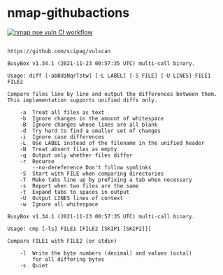 # nmap-githubactions
[![nmap nse vuln CI workflow](https://github.com/githubfoam/nmap-githubactions/actions/workflows/nmap-nse-vuln.yml/badge.svg)](https://github.com/githubfoam/nmap-githubactions/actions/workflows/nmap-nse-vuln.yml)  

~~~~

https://github.com/scipag/vulscan

BusyBox v1.34.1 (2021-11-23 00:57:35 UTC) multi-call binary.

Usage: diff [-abBdiNqrTstw] [-L LABEL] [-S FILE] [-U LINES] FILE1 FILE2

Compare files line by line and output the differences between them.
This implementation supports unified diffs only.

	-a	Treat all files as text
	-b	Ignore changes in the amount of whitespace
	-B	Ignore changes whose lines are all blank
	-d	Try hard to find a smaller set of changes
	-i	Ignore case differences
	-L	Use LABEL instead of the filename in the unified header
	-N	Treat absent files as empty
	-q	Output only whether files differ
	-r	Recurse
        --no-dereference Don't follow symlinks
	-S	Start with FILE when comparing directories
	-T	Make tabs line up by prefixing a tab when necessary
	-s	Report when two files are the same
	-t	Expand tabs to spaces in output
	-U	Output LINES lines of context
	-w	Ignore all whitespace

BusyBox v1.34.1 (2021-11-23 00:57:35 UTC) multi-call binary.

Usage: cmp [-ls] FILE1 [FILE2 [SKIP1 [SKIP2]]]

Compare FILE1 with FILE2 (or stdin)

	-l	Write the byte numbers (decimal) and values (octal)
		for all differing bytes
	-s	Quiet	
~~~~
